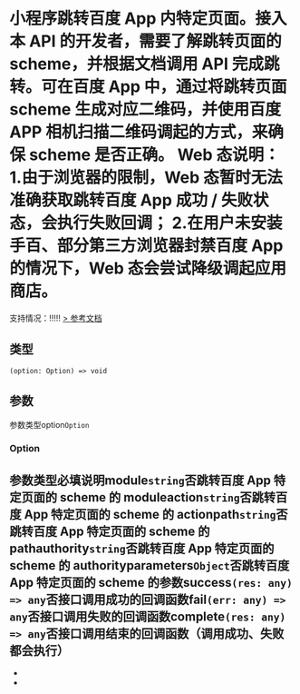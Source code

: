 # 小程序跳转百度 App 内特定页面。接入本 API 的开发者，需要了解跳转页面的 scheme，并根据文档调用 API 完成跳转。可在百度 App 中，通过将跳转页面 scheme 生成对应二维码，并使用百度 APP 相机扫描二维码调起的方式，来确保 scheme 是否正确。 Web 态说明： 1.由于浏览器的限制，Web 态暂时无法准确获取跳转百度 App 成功 / 失败状态，会执行失败回调； 2.在用户未安装手百、部分第三方浏览器封禁百度 App 的情况下，Web 态会尝试降级调起应用商店。
支持情况：!!!!!
[> 参考文档
](https://smartprogram.baidu.com/docs/develop/api/open/swan-openBdboxWebview/)
## 类型[​](openBdboxWebview.html#类型)
```tsx
(option: Option) => void
```

## 参数[​](openBdboxWebview.html#参数)
参数类型option`Option`
### Option[​](openBdboxWebview.html#option)
参数类型必填说明module`string`否跳转百度 App 特定页面的 scheme 的 moduleaction`string`否跳转百度 App 特定页面的 scheme 的 actionpath`string`否跳转百度 App 特定页面的 scheme 的 pathauthority`string`否跳转百度 App 特定页面的 scheme 的 authorityparameters`Object`否跳转百度 App 特定页面的 scheme 的参数success`(res: any) => any`否接口调用成功的回调函数fail`(err: any) => any`否接口调用失败的回调函数complete`(res: any) => any`否接口调用结束的回调函数（调用成功、失败都会执行）
- 
- 

-
